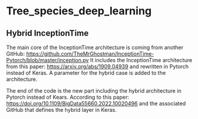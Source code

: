 # Tree_species_deep_learning

## Hybrid InceptionTime

The main core of the InceptionTime architecture is coming from another GitHub: https://github.com/TheMrGhostman/InceptionTime-Pytorch/blob/master/inception.py
It includes the InceptionTime architecture from this paper: https://arxiv.org/abs/1909.04939 and rewritten in Pytorch instead of Keras.
A parameter for the hybrid case is added to the architecture.

The end of the code is the new part including the hybrid architecture in Pytorch instead of Kears.
According to this paper: https://doi.org/10.1109/BigData55660.2022.10020496 and the associated GitHub that defines the hybrid layer in Keras.